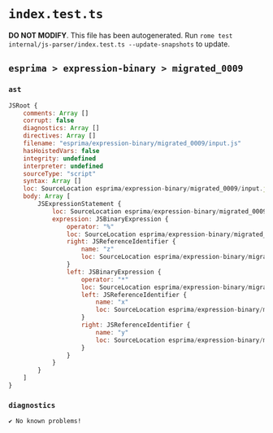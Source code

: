 # `index.test.ts`

**DO NOT MODIFY**. This file has been autogenerated. Run `rome test internal/js-parser/index.test.ts --update-snapshots` to update.

## `esprima > expression-binary > migrated_0009`

### `ast`

```javascript
JSRoot {
	comments: Array []
	corrupt: false
	diagnostics: Array []
	directives: Array []
	filename: "esprima/expression-binary/migrated_0009/input.js"
	hasHoistedVars: false
	integrity: undefined
	interpreter: undefined
	sourceType: "script"
	syntax: Array []
	loc: SourceLocation esprima/expression-binary/migrated_0009/input.js 1:0-2:0
	body: Array [
		JSExpressionStatement {
			loc: SourceLocation esprima/expression-binary/migrated_0009/input.js 1:0-1:9
			expression: JSBinaryExpression {
				operator: "%"
				loc: SourceLocation esprima/expression-binary/migrated_0009/input.js 1:0-1:9
				right: JSReferenceIdentifier {
					name: "z"
					loc: SourceLocation esprima/expression-binary/migrated_0009/input.js 1:8-1:9 (z)
				}
				left: JSBinaryExpression {
					operator: "*"
					loc: SourceLocation esprima/expression-binary/migrated_0009/input.js 1:0-1:5
					left: JSReferenceIdentifier {
						name: "x"
						loc: SourceLocation esprima/expression-binary/migrated_0009/input.js 1:0-1:1 (x)
					}
					right: JSReferenceIdentifier {
						name: "y"
						loc: SourceLocation esprima/expression-binary/migrated_0009/input.js 1:4-1:5 (y)
					}
				}
			}
		}
	]
}
```

### `diagnostics`

```
✔ No known problems!

```
